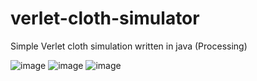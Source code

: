 # verlet-cloth-simulator

Simple Verlet cloth simulation written in java (Processing)

![image](https://github.com/Timbelion/verlet-cloth-simulator/assets/76007113/8f48b71f-f38b-43ee-962d-c69d213330c5)
![image](https://github.com/Timbelion/verlet-cloth-simulator/assets/76007113/e6812ccf-275e-4e16-9893-07a27c1a7e04)
![image](https://github.com/Timbelion/verlet-cloth-simulator/assets/76007113/73ae0edd-fd84-409d-8a69-1bc96302d8fd)
